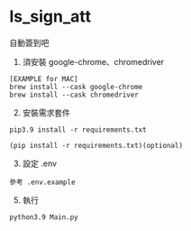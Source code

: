 # ls_sign_att
自動簽到吧

1. 須安裝 google-chrome、chromedriver
  ```
  [EXAMPLE for MAC]
  brew install --cask google-chrome
  brew install --cask chromedriver
  ```

2. 安裝需求套件
  ```
  pip3.9 install -r requirements.txt
  ```
  ```
  (pip install -r requirements.txt)(optional)
  ```
3. 設定 .env
  ```
  參考 .env.example
  ```

5. 執行
  ```
  python3.9 Main.py
  ```
